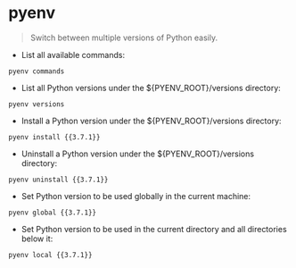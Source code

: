 # pyenv  

> Switch between multiple versions of Python easily.

- List all available commands:

`pyenv commands`

- List all Python versions under the ${PYENV_ROOT}/versions directory:

`pyenv versions`

- Install a Python version under the ${PYENV_ROOT}/versions directory:

`pyenv install {{3.7.1}}`

- Uninstall a Python version under the ${PYENV_ROOT}/versions directory:

`pyenv uninstall {{3.7.1}}`

- Set Python version to be used globally in the current machine:

`pyenv global {{3.7.1}}`

- Set Python version to be used in the current directory and all directories below it:

`pyenv local {{3.7.1}}`
